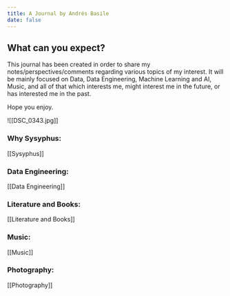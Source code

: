 ```yaml
---
title: A Journal by Andrés Basile
date: false
---
```


## What can you expect?
This journal has been created in order to share my notes/perspectives/comments regarding various topics of my interest. It will be mainly focused on Data, Data Engineering, Machine Learning and AI, Music, and all of that which interests me, might interest me in the future, or has interested me in the past. 

Hope you enjoy. 

![[DSC_0343.jpg]]

### Why Sysyphus:
[[Sysyphus]]
### Data Engineering:
[[Data Engineering]]


### Literature and Books:
[[Literature and Books]]

### Music:
[[Music]]


### Photography:
[[Photography]]